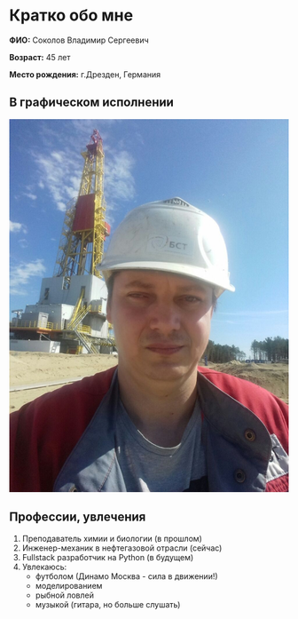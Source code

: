# Кратко обо мне

**ФИО:**            Соколов Владимир Сергеевич

**Возраст:**        45 лет

**Место рождения:** г.Дрезден, Германия

## В графическом исполнении

![Собственно, я](IMG-20170717-WA0000.jpg)

## Профессии, увлечения

1. Преподаватель химии и биологии (в прошлом)
2. Инженер-механик в нефтегазовой отрасли (сейчас)
3. Fullstack разработчик на Python (в будущем)
4. Увлекаюсь:
   - футболом (Динамо Москва - сила в движении!)
   - моделированием
   - рыбной ловлей
   - музыкой (гитара, но больше слушать)
  